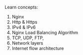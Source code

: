 Learn concepts:

1. Nginx
2. Http & Https
3. IPv4 & IPv6
4. Nginx Load Balancing Algorithm
5. TCP, UDP, FTP,
6. Network layers
7. Internet flow architecture
